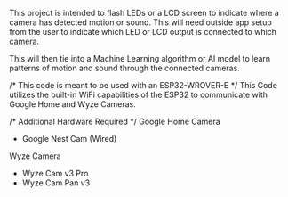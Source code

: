 This project is intended to flash LEDs or a LCD screen to indicate where a camera has detected motion or sound. This will need outside app setup from the user to indicate which LED or LCD output is connected to which camera.

This will then tie into a Machine Learning algorithm or AI model to learn patterns of motion and sound through the connected cameras.

/* This code is meant to be used with an ESP32-WROVER-E */
This Code utilizes the built-in WiFi capabilities of the ESP32 to communicate with Google Home and Wyze Cameras. 

/* Additional Hardware Required */
Google Home Camera
- Google Nest Cam (Wired)

Wyze Camera
- Wyze Cam v3 Pro
- Wyze Cam Pan v3